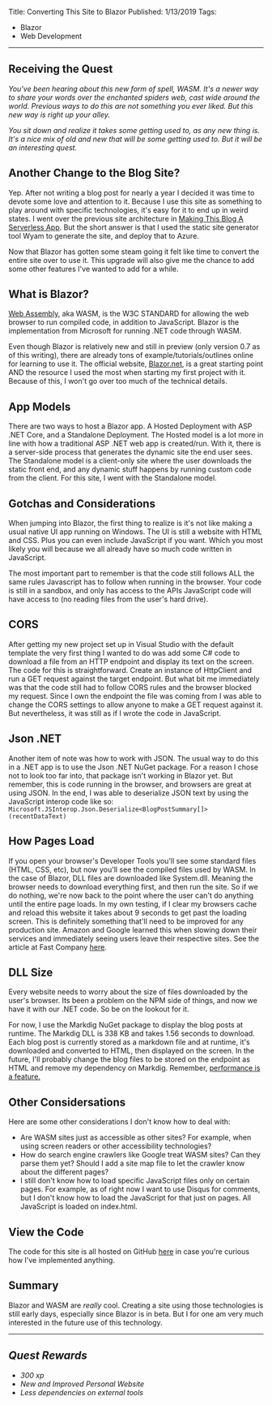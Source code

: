 Title: Converting This Site to Blazor
Published: 1/13/2019
Tags: 
- Blazor
- Web Development
---

## Receiving the Quest
*You've been hearing about this new form of spell, WASM. It's a newer way to share your words over the enchanted spiders web, cast wide around the world. Previous ways to do this are not something you ever liked. But this new way is right up your alley.*

*You sit down and realize it takes some getting used to, as any new thing is. It's a nice mix of old and new that will be some getting used to. But it will be an interesting quest.*

## Another Change to the Blog Site?

Yep. After not writing a blog post for nearly a year I decided it was time to devote some love and attention to it. Because I use this site as something to play around with specific technologies, it's easy for it to end up in weird states. I went over the previous site architecture in [Making This Blog A Serverless App](/BlogPosts/04-Making-This-Blog-A-Serverless-App.md). But the short answer is that I used the static site generator tool Wyam to generate the site, and deploy that to Azure. 

Now that Blazor has gotten some steam going it felt like time to convert the entire site over to use it. This upgrade will also give me the chance to add some other features I've wanted to add for a while.

## What is Blazor?

[Web Assembly](https://webassembly.org/), aka WASM, is the W3C STANDARD for allowing the web browser to run compiled code, in addition to JavaScript. Blazor is the implementation from Microsoft for running .NET code through WASM.

Even though Blazor is relatively new and still in preview (only version 0.7 as of this writing), there are already tons of example/tutorials/outlines online for learning to use it. The official website, [Blazor.net](https://blazor.net/), is a great starting point AND the resource I used the most when starting my first project with it. Because of this, I won't go over too much of the technical details.

## App Models
There are two ways to host a Blazor app. A Hosted Deployment with ASP .NET Core, and a Standalone Deployment. The Hosted model is a lot more in line with how a traditional ASP .NET web app is created/run. With it, there is a server-side process that generates the dynamic site the end user sees. The Standalone model is a client-only site where the user downloads the static front end, and any dynamic stuff happens by running custom code from the client. For this site, I went with the Standalone model.

## Gotchas and Considerations

When jumping into Blazor, the first thing to realize is it's not like making a  usual native UI app running on Windows. The UI is still a website with HTML and CSS. Plus you can even include JavaScript if you want. Which you most likely you will because  we all already have so much code written in JavaScript.

The most important part to remember is that the code still follows ALL the same rules Javascript has to follow when running in the browser. Your code is still in a sandbox, and only has access to the APIs JavaScript code will have access to (no reading files from the user's hard drive).

## CORS

After getting my new project set up in Visual Studio with the default template the very first thing I wanted to do was add some C# code to download a file from an HTTP endpoint and display its text on the screen. The code for this is straightforward. Create an instance of HttpClient and run a GET request against the target endpoint. But what bit me immediately was that the code still had to follow CORS rules and the browser blocked my request. Since I own the endpoint the file was coming from I was able to change the CORS settings to allow anyone to make a GET request against it. But nevertheless, it was still as if I wrote the code in JavaScript.

## Json .NET

Another item of note was how to work with JSON. The usual way to do this in a .NET app is to use the Json .NET NuGet package. For a reason I chose not to look too far into, that package isn't working in Blazor yet. But remember, this is code running in the browser, and browsers are great at using JSON. In the end, I was able to deserialize JSON text by using the JavaScript interop code like so: `Microsoft.JSInterop.Json.Deserialize<BlogPostSummary[]>(recentDataText)`

## How Pages Load

If you open your browser's Developer Tools you'll see some standard files (HTML, CSS, etc), but now you'll see the compiled files used by WASM. In the case of Blazor, DLL files are downloaded like System.dll. Meaning the browser needs to download everything first, and then run the site. So if we do nothing, we're now back to the point where the user can't do anything until the entire page loads. In my own testing, if I clear my browsers cache and reload this website it takes about 9 seconds to get past the loading screen. This is definitely something that'll need to be improved for any production site. Amazon and Google learned this when slowing down their services and immediately seeing users leave their respective sites. See the article at Fast Company [here](https://www.fastcompany.com/1825005/how-one-second-could-cost-amazon-16-billion-sales).

## DLL Size

Every website needs to worry about the size of files downloaded by the user's browser. Its been a problem on the NPM side of things, and now we have it with our .NET code. So be on the lookout for it.

For now, I use the Markdig NuGet package to display the blog posts at runtime. The Markdig DLL is 338 KB and takes 1.56 seconds to download. Each blog post is currently stored as a markdown file and at runtime, it's downloaded and converted to HTML, then displayed on the screen. In the future, I'll probably change the blog files to be stored on the endpoint as HTML and remove my dependency on Markdig. Remember, [performance is a feature.](https://blog.codinghorror.com/performance-is-a-feature/)

## Other Considersations

Here are some other considerations I don't know how to deal with:
- Are WASM sites just as accessible as other sites? For example, when using screen readers or other accessibility technologies?
- How do search engine crawlers like Google treat WASM sites? Can they parse them yet? Should I add a site map file to let the crawler know about the different pages?
- I still don't know how to load specific JavaScript files only on certain pages. For example, as of right now I want to use Disqus for comments, but I don't know how to load the JavaScript for that just on pages. All JavaScript is loaded on index.html.

## View the Code
The code for this site is all hosted on GitHub [here](https://github.com/ProgrammerAl/ProgrammerAlSite) in case you're curious how I've implemented anything. 

## Summary

Blazor and WASM are *really* cool. Creating a site using those technologies is still early days, especially since Blazor is in beta. But I for one am very much interested in the future use of this technology.

---

## *Quest Rewards*
- *300 xp*
- *New and Improved Personal Website*
- *Less dependencies on external tools*

